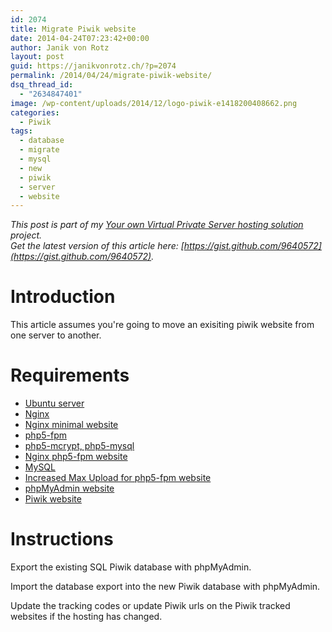 ```yaml
---
id: 2074
title: Migrate Piwik website
date: 2014-04-24T07:23:42+00:00
author: Janik von Rotz
layout: post
guid: https://janikvonrotz.ch/?p=2074
permalink: /2014/04/24/migrate-piwik-website/
dsq_thread_id:
  - "2634847401"
image: /wp-content/uploads/2014/12/logo-piwik-e1418200408662.png
categories:
  - Piwik
tags:
  - database
  - migrate
  - mysql
  - new
  - piwik
  - server
  - website
---
```

*This post is part of my [Your own Virtual Private Server hosting solution](https://janikvonrotz.ch/your-own-virtual-private-server-hosting-solution/) project.*  
*Get the latest version of this article here: [https://gist.github.com/9640572](https://gist.github.com/9640572).*

# Introduction

This article assumes you're going to move an exisiting piwik website from one server to another.
<!--more-->
# Requirements

* [Ubuntu server](https://janikvonrotz.ch/2014/03/13/deploy-ubuntu-server/)
* [Nginx](https://janikvonrotz.ch/2014/03/31/install-nginx/)
* [Nginx minimal website](https://janikvonrotz.ch/2014/04/01/nginx-minimal-website/)
* [php5-fpm](https://janikvonrotz.ch/2014/03/20/install-php5-fpm/)
* [php5-mcrypt, php5-mysql](https://janikvonrotz.ch/2014/03/25/install-php5-modules/)
* [Nginx php5-fpm website](https://janikvonrotz.ch/2014/04/11/install-nginx-php5-fpm-website/)
* [MySQL](https://janikvonrotz.ch/2014/04/07/install-mysql/)
* [Increased Max Upload for php5-fpm website](https://janikvonrotz.ch/2014/04/11/increase-max-upload-for-php5-fpm-website/)
* [phpMyAdmin website](https://janikvonrotz.ch/2014/04/14/install-phpmyadmin-website/)
* [Piwik website](https://janikvonrotz.ch/2014/04/22/install-piwik-website/)

# Instructions

Export the existing SQL Piwik database with phpMyAdmin.

Import the database export into the new Piwik database with phpMyAdmin.

Update the tracking codes or update Piwik urls on the Piwik tracked websites if the hosting has changed.
  